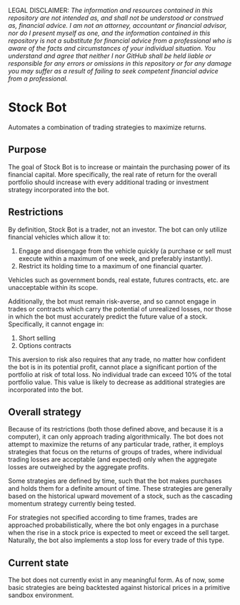 LEGAL DISCLAIMER: *The information and resources contained in this repository are not intended as, and shall not be understood or construed as, financial advice. I am not an attorney, accountant or financial advisor, nor do I present myself as one, and the information contained in this repository is not a substitute for financial advice from a professional who is aware of the facts and circumstances of your individual situation. You understand and agree that neither I nor GitHub shall be held liable or responsible for any errors or omissions in this repository or for any damage you may suffer as a result of failing to seek competent financial advice from a professional.*


# Stock Bot
Automates a combination of trading strategies to maximize returns.

## Purpose
The goal of Stock Bot is to increase or maintain the purchasing power of its financial capital. More specifically, the real rate of return for the overall portfolio should increase with every additional trading or investment strategy incorporated into the bot.

## Restrictions
By definition, Stock Bot is a trader, not an investor. The bot can only utilize financial vehicles which allow it to:

1. Engage and disengage from the vehicle quickly (a purchase or sell must execute within a maximum of one week, and preferably instantly).
2. Restrict its holding time to a maximum of one financial quarter.

Vehicles such as government bonds, real estate, futures contracts, etc. are unacceptable within its scope.

Additionally, the bot must remain risk-averse, and so cannot engage in trades or contracts which carry the potential of unrealized losses, nor those in which the bot must accurately predict the future value of a stock. Specifically, it cannot engage in:

1. Short selling
2. Options contracts

This aversion to risk also requires that any trade, no matter how confident the bot is in its potential profit, cannot place a significant portion of the portfolio at risk of total loss. No individual trade can exceed 10% of the total portfolio value. This value is likely to decrease as additional strategies are incorporated into the bot.

## Overall strategy
Because of its restrictions (both those defined above, and because it is a computer), it can only approach trading algorithmically. The bot does not attempt to maximize the returns of any particular trade, rather, it employs strategies that focus on the returns of groups of trades, where individual trading losses are acceptable (and expected) only when the aggregate losses are outweighed by the aggregate profits.

Some strategies are defined by time, such that the bot makes purchases and holds them for a definite amount of time. These strategies are generally based on the historical upward movement of a stock, such as the cascading momentum strategy currently being tested.

For strategies not specified according to time frames, trades are approached probabilistically, where the bot only engages in a purchase when the rise in a stock price is expected to meet or exceed the sell target. Naturally, the bot also implements a stop loss for every trade of this type.

## Current state
The bot does not currently exist in any meaningful form. As of now, some basic strategies are being backtested against historical prices in a primitive sandbox environment.
